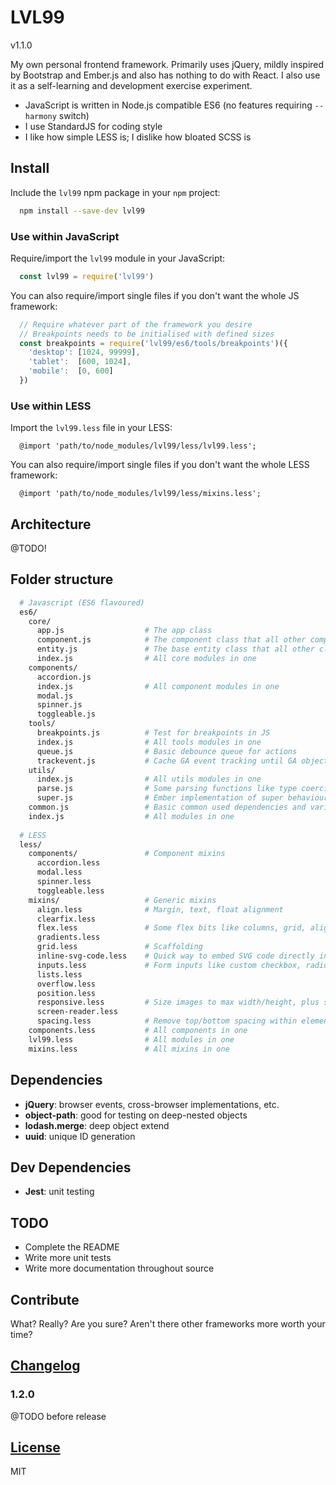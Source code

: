 # LVL99

v1.1.0

My own personal frontend framework. Primarily uses jQuery, mildly inspired by Bootstrap and Ember.js and also has
nothing to do with React. I also use it as a self-learning and development exercise experiment.

* JavaScript is written in Node.js compatible ES6 (no features requiring `--harmony` switch)
* I use StandardJS for coding style
* I like how simple LESS is; I dislike how bloated SCSS is


## Install

Include the `lvl99` npm package in your `npm` project: 

```bash
  npm install --save-dev lvl99
```


### Use within JavaScript

Require/import the `lvl99` module in your JavaScript:

```javascript
  const lvl99 = require('lvl99')
```

You can also require/import single files if you don't want the whole JS framework:

```javascript
  // Require whatever part of the framework you desire
  // Breakpoints needs to be initialised with defined sizes
  const breakpoints = require('lvl99/es6/tools/breakpoints')({
    'desktop': [1024, 99999],
    'tablet':  [600, 1024],
    'mobile':  [0, 600]
  })
```


### Use within LESS

Import the `lvl99.less` file in your LESS:

```less
  @import 'path/to/node_modules/lvl99/less/lvl99.less';
```

You can also require/import single files if you don't want the whole LESS framework:

```less
  @import 'path/to/node_modules/lvl99/less/mixins.less';
```


## Architecture

@TODO!


## Folder structure

```bash
  # Javascript (ES6 flavoured)
  es6/
    core/
      app.js                  # The app class 
      component.js            # The component class that all other components inherit
      entity.js               # The base entity class that all other classes inherit from
      index.js                # All core modules in one
    components/
      accordion.js
      index.js                # All component modules in one
      modal.js
      spinner.js 
      toggleable.js 
    tools/
      breakpoints.js          # Test for breakpoints in JS
      index.js                # All tools modules in one
      queue.js                # Basic debounce queue for actions
      trackevent.js           # Cache GA event tracking until GA object loaded
    utils/
      index.js                # All utils modules in one
      parse.js                # Some parsing functions like type coercion, etc.
      super.js                # Ember implementation of super behaviour
    common.js                 # Basic common used dependencies and variables
    index.js                  # All modules in one
    
  # LESS
  less/
    components/               # Component mixins
      accordion.less 
      modal.less
      spinner.less
      toggleable.less
    mixins/                   # Generic mixins
      align.less              # Margin, text, float alignment
      clearfix.less
      flex.less               # Some flex bits like columns, grid, alignment, etc.
      gradients.less
      grid.less               # Scaffolding
      inline-svg-code.less    # Quick way to embed SVG code directly in CSS
      inputs.less             # Form inputs like custom checkbox, radio, switch
      lists.less
      overflow.less
      position.less         
      responsive.less         # Size images to max width/height, plus show/hide elements based on breakpoints
      screen-reader.less
      spacing.less            # Remove top/bottom spacing within elements
    components.less           # All components in one
    lvl99.less                # All modules in one
    mixins.less               # All mixins in one
```


## Dependencies

* **jQuery**: browser events, cross-browser implementations, etc.
* **object-path**: good for testing on deep-nested objects
* **lodash.merge**: deep object extend
* **uuid**: unique ID generation


## Dev Dependencies

* **Jest**: unit testing


## TODO

* Complete the README
* Write more unit tests
* Write more documentation throughout source


## Contribute

What? Really? Are you sure? Aren't there other frameworks more worth your time?


## [Changelog](CHANGELOG.md)

### 1.2.0

@TODO before release


## [License](LICENSE.md)

MIT
